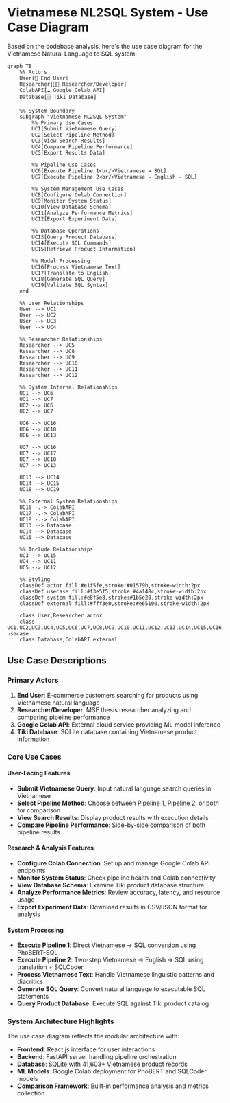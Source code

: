 # Vietnamese NL2SQL System - Use Case Diagram

Based on the codebase analysis, here's the use case diagram for the Vietnamese Natural Language to SQL system:

```mermaid
graph TB
    %% Actors
    User[👤 End User]
    Researcher[👨‍🔬 Researcher/Developer]
    ColabAPI[☁️ Google Colab API]
    Database[🗄️ Tiki Database]
    
    %% System Boundary
    subgraph "Vietnamese NL2SQL System"
        %% Primary Use Cases
        UC1[Submit Vietnamese Query]
        UC2[Select Pipeline Method]
        UC3[View Search Results]
        UC4[Compare Pipeline Performance]
        UC5[Export Results Data]
        
        %% Pipeline Use Cases
        UC6[Execute Pipeline 1<br/>Vietnamese → SQL]
        UC7[Execute Pipeline 2<br/>Vietnamese → English → SQL]
        
        %% System Management Use Cases
        UC8[Configure Colab Connection]
        UC9[Monitor System Status]
        UC10[View Database Schema]
        UC11[Analyze Performance Metrics]
        UC12[Export Experiment Data]
        
        %% Database Operations
        UC13[Query Product Database]
        UC14[Execute SQL Commands]
        UC15[Retrieve Product Information]
        
        %% Model Processing
        UC16[Process Vietnamese Text]
        UC17[Translate to English]
        UC18[Generate SQL Query]
        UC19[Validate SQL Syntax]
    end
    
    %% User Relationships
    User --> UC1
    User --> UC2
    User --> UC3
    User --> UC4
    
    %% Researcher Relationships
    Researcher --> UC5
    Researcher --> UC8
    Researcher --> UC9
    Researcher --> UC10
    Researcher --> UC11
    Researcher --> UC12
    
    %% System Internal Relationships
    UC1 --> UC6
    UC1 --> UC7
    UC2 --> UC6
    UC2 --> UC7
    
    UC6 --> UC16
    UC6 --> UC18
    UC6 --> UC13
    
    UC7 --> UC16
    UC7 --> UC17
    UC7 --> UC18
    UC7 --> UC13
    
    UC13 --> UC14
    UC14 --> UC15
    UC18 --> UC19
    
    %% External System Relationships
    UC16 -.-> ColabAPI
    UC17 -.-> ColabAPI
    UC18 -.-> ColabAPI
    UC13 --> Database
    UC14 --> Database
    UC15 --> Database
    
    %% Include Relationships
    UC3 --> UC15
    UC4 --> UC11
    UC5 --> UC12
    
    %% Styling
    classDef actor fill:#e1f5fe,stroke:#01579b,stroke-width:2px
    classDef usecase fill:#f3e5f5,stroke:#4a148c,stroke-width:2px
    classDef system fill:#e8f5e8,stroke:#1b5e20,stroke-width:2px
    classDef external fill:#fff3e0,stroke:#e65100,stroke-width:2px
    
    class User,Researcher actor
    class UC1,UC2,UC3,UC4,UC5,UC6,UC7,UC8,UC9,UC10,UC11,UC12,UC13,UC14,UC15,UC16,UC17,UC18,UC19 usecase
    class Database,ColabAPI external
```

## Use Case Descriptions

### Primary Actors

1. **End User**: E-commerce customers searching for products using Vietnamese natural language
2. **Researcher/Developer**: MSE thesis researcher analyzing and comparing pipeline performance
3. **Google Colab API**: External cloud service providing ML model inference
4. **Tiki Database**: SQLite database containing Vietnamese product information

### Core Use Cases

#### User-Facing Features
- **Submit Vietnamese Query**: Input natural language search queries in Vietnamese
- **Select Pipeline Method**: Choose between Pipeline 1, Pipeline 2, or both for comparison
- **View Search Results**: Display product results with execution details
- **Compare Pipeline Performance**: Side-by-side comparison of both pipeline results

#### Research & Analysis Features
- **Configure Colab Connection**: Set up and manage Google Colab API endpoints
- **Monitor System Status**: Check pipeline health and Colab connectivity
- **View Database Schema**: Examine Tiki product database structure
- **Analyze Performance Metrics**: Review accuracy, latency, and resource usage
- **Export Experiment Data**: Download results in CSV/JSON format for analysis

#### System Processing
- **Execute Pipeline 1**: Direct Vietnamese → SQL conversion using PhoBERT-SQL
- **Execute Pipeline 2**: Two-step Vietnamese → English → SQL using translation + SQLCoder
- **Process Vietnamese Text**: Handle Vietnamese linguistic patterns and diacritics
- **Generate SQL Query**: Convert natural language to executable SQL statements
- **Query Product Database**: Execute SQL against Tiki product catalog

### System Architecture Highlights

The use case diagram reflects the modular architecture with:
- **Frontend**: React.js interface for user interactions
- **Backend**: FastAPI server handling pipeline orchestration
- **Database**: SQLite with 41,603+ Vietnamese product records
- **ML Models**: Google Colab deployment for PhoBERT and SQLCoder models
- **Comparison Framework**: Built-in performance analysis and metrics collection
